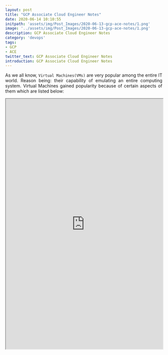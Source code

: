 ```yaml
---
layout: post
title: "GCP Associate Cloud Engineer Notes"
date: 2020-06-14 10:10:55
initpath: 'assets/img/Post_Images/2020-06-13-gcp-ace-notes/1.png'
image: '../assets/img/Post_Images/2020-06-13-gcp-ace-notes/1.png'
description: GCP Associate Cloud Engineer Notes
category: 'devops'
tags:
- GCP
- ACE
twitter_text: GCP Associate Cloud Engineer Notes
introduction: GCP Associate Cloud Engineer Notes
---
```

<p align="justify">As we all know, <code>Virtual Machines(VMs)</code> are very popular among the entire IT world. Reason being: their capability of emulating an entire computing system. Virtual Machines gained popularity because of certain aspects of them which are listed below: </p>

<iframe src="https://drive.google.com/file/d/1lNuyHWSotzCpyABy6-Tl9AMI6FlWmAyY/preview" width="100%" height="800rem"></iframe>
